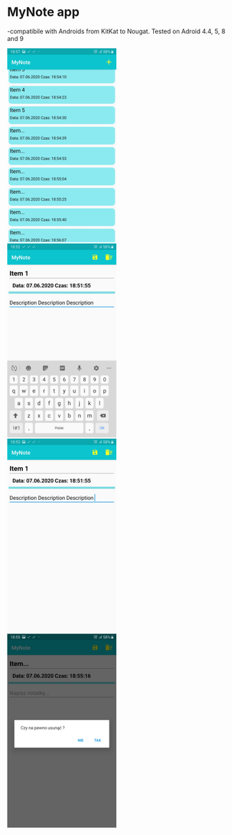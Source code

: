 <h1>MyNote app</h1>

-compatibile with Androids from KitKat to Nougat. Tested on Adroid 4.4, 5, 8 and 9

<img src="https://github.com/deamon-cool/MyNote/blob/master/IMAGES/Screenshot_20200607-185701_MyNote.jpg" style="width:50%;text-align:center;">
<img src="https://github.com/deamon-cool/MyNote/blob/master/IMAGES/Screenshot_20200607-185300_MyNote.jpg" style="width:50%;text-align:center;">
<img src="https://github.com/deamon-cool/MyNote/blob/master/IMAGES/Screenshot_20200607-185310_MyNote.jpg" style="width:50%;text-align:center;">
<img src="https://github.com/deamon-cool/MyNote/blob/master/IMAGES/Screenshot_20200607-185558_MyNote.jpg" style="width:50%;text-align:center;">
